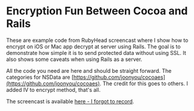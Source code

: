 Encryption Fun Between Cocoa and Rails
======================================

These are example code from RubyHead screencast where I show how to encrypt on iOS or Mac app decrypt at server using Rails.  The goal is to demonstrate how simple it is to send protected data without using SSL.  It also shows some caveats when using Rails as a server.

All the code you need are here and should be straight forward.  The categories for NSData are [https://github.com/joonyou/cocoaes](https://github.com/joonyou/cocoaes).  The credit for this goes to others.  I added IV to encrypt method, that's all.

The screencast is available [here - I forgot to record](http://blog.rubyhead.com/2012/12/24/encrypting-fun-with-cocoa-rails/).

